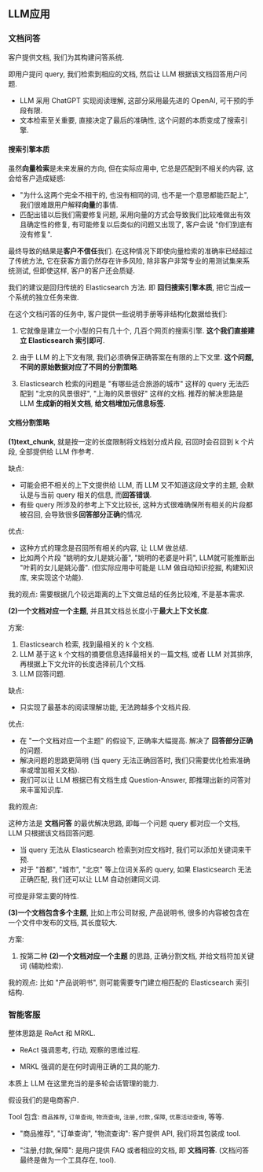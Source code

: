 ## LLM应用





### 文档问答

客户提供文档, 我们为其构建问答系统. 

即用户提问 query, 我们检索到相应的文档, 然后让 LLM 根据该文档回答用户问题. 

* LLM 采用 ChatGPT 实现阅读理解, 这部分采用最先进的 OpenAI, 可干预的手段有限. 
* 文本检索至关重要, 直接决定了最后的准确性, 这个问题的本质变成了搜索引擎. 



#### 搜索引擎本质

虽然**向量检索**是未来发展的方向, 但在实际应用中, 它总是匹配到不相关的内容, 这会给客户造成疑惑: 

* "为什么这两个完全不相干的, 也没有相同的词, 也不是一个意思都能匹配上", 我们很难跟用户解释**向量**的事情. 
* 匹配出错以后我们需要修复问题, 采用向量的方式会导致我们比较难做出有效且确定性的修复, 有可能修复以后类似的问题又出现了, 客户会说 "你们到底有没有修复". 

最终导致的结果是**客户不信任**我们. 在这种情况下即使向量检索的准确率已经超过了传统方法, 它在获客方面仍然存在许多风险, 除非客户非常专业的用测试集来系统测试, 但即使这样, 客户的客户还会质疑. 



我们的建议是回归传统的 Elasticsearch 方法. 即 **回归搜索引擎本质**, 把它当成一个系统的独立任务来做. 

在这个文档问答的任务中, 客户提供一些说明手册等非结构化数据给我们: 

1. 它就像是建立一个小型的只有几十个, 几百个网页的搜索引擎. **这个我们直接建立 Elasticsearch 索引即可**. 

2. 由于 LLM 的上下文有限, 我们必须确保正确答案在有限的上下文里. **这个问题, 不同的原始数据对应了不同的分割策略**. 
3. Elasticsearch 检索的问题是 "有哪些适合旅游的城市" 这样的 query 无法匹配到 "北京的风景很好", "上海的风景很好" 这样的文档. 推荐的解决思路是 LLM **生成新的相关文档**, **给文档增加元信息标签**. 



#### 文档分割策略

**(1)text_chunk**, 就是按一定的长度限制将文档划分成片段, 召回时会召回到 k 个片段, 全部提供给 LLM 作参考. 

缺点: 

* 可能会把不相关的上下文提供给 LLM, 而 LLM 又不知道这段文字的主题, 会默认是与当前 query 相关的信息, 而**回答错误**. 
* 有些 query 所涉及的参考上下文比较长, 这种方式很难确保所有相关的片段都被召回, 会导致很多**回答部分正确**的情况. 

优点: 

* 这种方式的理念是召回所有相关的内容, 让 LLM 做总结. 
* 比如两个片段 "姚明的女儿是姚沁蕾", "姚明的老婆是叶莉", LLM就可能推断出 "叶莉的女儿是姚沁蕾". (但实际应用中可能是 LLM 做自动知识挖掘, 构建知识库, 来实现这个功能). 

我的观点: 需要根据几个较远距离的上下文做总结的任务比较难, 不是基本需求. 



**(2)一个文档对应一个主题**, 并且其文档总长度小于**最大上下文长度**. 

方案: 

1. Elasticsearch 检索, 找到最相关的 k 个文档. 
2. LLM 基于这 k 个文档的摘要信息选择最相关的一篇文档, 或者 LLM 对其排序, 再根据上下文允许的长度选择前几个文档. 
3. LLM 回答问题. 

缺点: 

* 只实现了最基本的阅读理解功能, 无法跨越多个文档片段. 

优点: 

* 在 "一个文档对应一个主题" 的假设下, 正确率大幅提高. 解决了 **回答部分正确** 的问题. 
* 解决问题的思路更简明 (当 query 无法正确回答时, 我们只需要优化检索准确率或增加相关文档). 
* 我们可以让 LLM 根据已有文档生成 Question-Answer, 即推理出新的问答对来丰富知识库. 

我的观点: 

这种方法是 **文档问答** 的最优解决思路, 即每一个问题 query 都对应一个文档, LLM 只根据该文档回答问题. 

* 当 query 无法从 Elasticsearch 检索到对应文档时, 我们可以添加关键词来干预. 
* 对于 "首都", "城市", "北京" 等上位词关系的 query, 如果 Elasticsearch 无法正确匹配, 我们还可以让 LLM 自动创建同义词. 

可控是非常主要的特性. 



**(3)一个文档包含多个主题**, 比如上市公司财报, 产品说明书, 很多的内容被包含在一个文件中发布的文档, 其长度较大. 

方案: 

1. 按第二种 **(2)一个文档对应一个主题** 的思路, 正确分割文档, 并给文档符加关键词 (辅助检索). 

我的观点: 比如 "产品说明书", 则可能需要专门建立相匹配的 Elasticsearch 索引结构. 





### 智能客服

整体思路是 ReAct 和 MRKL. 

* ReAct 强调思考, 行动, 观察的思维过程. 

* MRKL 强调的是在何时调用正确的工具的能力. 

本质上 LLM 在这里充当的是多轮会话管理的能力. 

假设我们的是电商客户. 

Tool 包含: `商品推荐`, `订单查询`, `物流查询`, `注册,付款,保障`, `优惠活动查询`, 等等. 

* "商品推荐", "订单查询", "物流查询": 客户提供 API, 我们将其包装成 tool. 

* "注册,付款,保障": 是用户提供 FAQ 或者相应的文档, 即 **文档问答**. (文档问答最终是做为一个工具存在, tool). 















